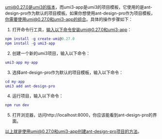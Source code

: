 umi@0.27.0是umi3的版本，而umi3-app是umi3的项目模板，它使用的是ant-design-pro作为默认的项目模板。如果你想使用ant-design-pro作为项目模板，你需要使用umi@0.27.0和umi3-app的组合。具体的操作步骤如下：

1. 打开命令行工具，输入以下命令安装umi@0.27.0和umi3-app：

```lua
npm install -g create-umi@0.27.0
npm install -g umi3-app
```

2. 创建一个新的umi3项目，输入以下命令：

```lua
umi3-app my-app
```

3. 选择ant-design-pro作为默认的项目模板，输入以下命令：

```lua
cd my-app
umi3 add ant-design-pro
```

4. 运行项目，输入以下命令：

```lua
npm run dev
```

5. 打开浏览器，访问http://localhost:8000，你应该能看到ant-design-pro的界面。

以上就是使用umi@0.27.0和umi3-app创建ant-design-pro项目的方法。

